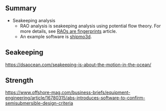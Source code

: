 
## Summary

- Seakeeping analysis
  - RAO analysis is seakeeping analysis using potential flow theory. For more details, see [RAOs are fingerprints](https://dsaocean.com/fingerprints-everywhere-RAO/) article.
  - An example software is [shipmo3d](https://dsaocean.com/shipmo3d/overview/).


## Seakeeping

<https://dsaocean.com/seakeeping-is-about-the-motion-in-the-ocean/>

## Strength

https://www.offshore-mag.com/business-briefs/equipment-engineering/article/16780315/abs-introduces-software-to-confirm-semisubmersible-design-criteria


